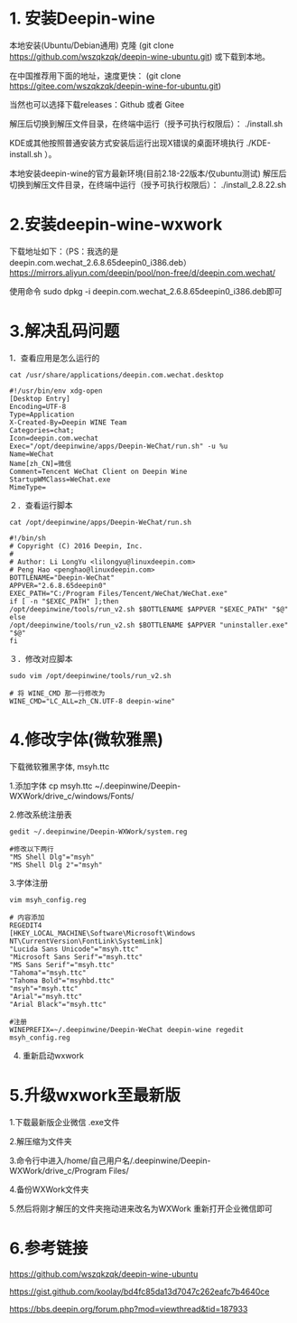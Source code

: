 # 1. 安装Deepin-wine
本地安装(Ubuntu/Debian通用)
克隆 (git clone https://github.com/wszqkzqk/deepin-wine-ubuntu.git) 或下载到本地。

在中国推荐用下面的地址，速度更快： (git clone https://gitee.com/wszqkzqk/deepin-wine-for-ubuntu.git)

当然也可以选择下载releases：Github 或者 Gitee

解压后切换到解压文件目录，在终端中运行（授予可执行权限后）： ./install.sh

KDE或其他按照普通安装方式安装后运行出现X错误的桌面环境执行 ./KDE-install.sh ）。

本地安装deepin-wine的官方最新环境(目前2.18-22版本/仅ubuntu测试)
解压后切换到解压文件目录，在终端中运行（授予可执行权限后）： ./install_2.8.22.sh


# 2.安装deepin-wine-wxwork
下载地址如下：（PS：我选的是deepin.com.wechat_2.6.8.65deepin0_i386.deb）
https://mirrors.aliyun.com/deepin/pool/non-free/d/deepin.com.wechat/

使用命令 sudo dpkg -i deepin.com.wechat_2.6.8.65deepin0_i386.deb即可


# 3.解决乱码问题
1．查看应用是怎么运行的
```
cat /usr/share/applications/deepin.com.wechat.desktop
```

```
#!/usr/bin/env xdg-open
[Desktop Entry]
Encoding=UTF-8
Type=Application
X-Created-By=Deepin WINE Team
Categories=chat;
Icon=deepin.com.wechat
Exec="/opt/deepinwine/apps/Deepin-WeChat/run.sh" -u %u
Name=WeChat
Name[zh_CN]=微信
Comment=Tencent WeChat Client on Deepin Wine
StartupWMClass=WeChat.exe
MimeType=
```

２．查看运行脚本
```
cat /opt/deepinwine/apps/Deepin-WeChat/run.sh
```

```
#!/bin/sh
# Copyright (C) 2016 Deepin, Inc.
#
# Author: Li LongYu <lilongyu@linuxdeepin.com>
# Peng Hao <penghao@linuxdeepin.com>
BOTTLENAME="Deepin-WeChat"
APPVER="2.6.8.65deepin0"
EXEC_PATH="C:/Program Files/Tencent/WeChat/WeChat.exe"
if [ -n "$EXEC_PATH" ];then
/opt/deepinwine/tools/run_v2.sh $BOTTLENAME $APPVER "$EXEC_PATH" "$@"
else
/opt/deepinwine/tools/run_v2.sh $BOTTLENAME $APPVER "uninstaller.exe" "$@"
fi
```

３．修改对应脚本
```
sudo vim /opt/deepinwine/tools/run_v2.sh
```
```
# 将 WINE_CMD 那一行修改为
WINE_CMD="LC_ALL=zh_CN.UTF-8 deepin-wine"
```


# 4.修改字体(微软雅黑)
下载微软雅黑字体, msyh.ttc

1.添加字体 cp msyh.ttc ~/.deepinwine/Deepin-WXWork/drive_c/windows/Fonts/

2.修改系统注册表
```
gedit ~/.deepinwine/Deepin-WXWork/system.reg
```
```
#修改以下两行
"MS Shell Dlg"="msyh"
"MS Shell Dlg 2"="msyh"
```

3.字体注册
```
vim msyh_config.reg 
```
```
# 内容添加
REGEDIT4
[HKEY_LOCAL_MACHINE\Software\Microsoft\Windows NT\CurrentVersion\FontLink\SystemLink]
"Lucida Sans Unicode"="msyh.ttc"
"Microsoft Sans Serif"="msyh.ttc"
"MS Sans Serif"="msyh.ttc"
"Tahoma"="msyh.ttc"
"Tahoma Bold"="msyhbd.ttc"
"msyh"="msyh.ttc"
"Arial"="msyh.ttc"
"Arial Black"="msyh.ttc"
```
```
#注册
WINEPREFIX=~/.deepinwine/Deepin-WeChat deepin-wine regedit msyh_config.reg
```

4. 重新启动wxwork


# 5.升级wxwork至最新版

1.下载最新版企业微信 .exe文件

2.解压缩为文件夹

3.命令行中进入/home/自己用户名/.deepinwine/Deepin-WXWork/drive_c/Program Files/  

4.备份WXWork文件夹

5.然后将刚才解压的文件夹拖动进来改名为WXWork  重新打开企业微信即可


# 6.参考链接

https://github.com/wszqkzqk/deepin-wine-ubuntu

https://gist.github.com/koolay/bd4fc85da13d7047c262eafc7b4640ce

https://bbs.deepin.org/forum.php?mod=viewthread&tid=187933
